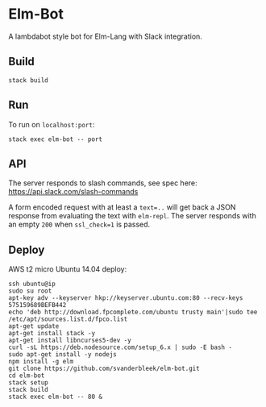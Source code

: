 # Elm-Bot

A lambdabot style bot for Elm-Lang with Slack integration.

## Build

`stack build`

## Run

To run on `localhost:port`:

`stack exec elm-bot -- port`

## API

The server responds to slash commands, see spec here:
https://api.slack.com/slash-commands

A form encoded request with at least a `text=..` will get
back a JSON response from evaluating the text with `elm-repl`.
The server responds with an empty `200` when `ssl_check=1` is passed.

## Deploy

AWS t2 micro Ubuntu 14.04 deploy:

```
ssh ubuntu@ip
sudo su root
apt-key adv --keyserver hkp://keyserver.ubuntu.com:80 --recv-keys 575159689BEFB442
echo 'deb http://download.fpcomplete.com/ubuntu trusty main'|sudo tee /etc/apt/sources.list.d/fpco.list
apt-get update 
apt-get install stack -y
apt-get install libncurses5-dev -y
curl -sL https://deb.nodesource.com/setup_6.x | sudo -E bash -
sudo apt-get install -y nodejs
npm install -g elm
git clone https://github.com/svanderbleek/elm-bot.git
cd elm-bot
stack setup
stack build
stack exec elm-bot -- 80 &
```
